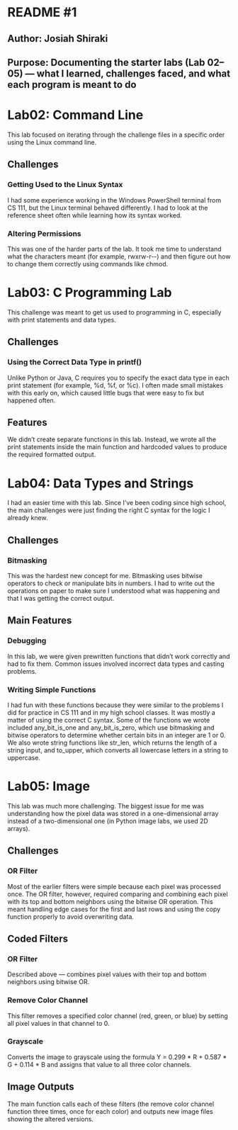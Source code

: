 # README #1

## Author: Josiah Shiraki
## Purpose: Documenting the starter labs (Lab 02–05) — what I learned, challenges faced, and what each program is meant to do

# Lab02: Command Line
This lab focused on iterating through the challenge files in a specific order using the Linux command line.

## Challenges
### Getting Used to the Linux Syntax
I had some experience working in the Windows PowerShell terminal from CS 111, but the Linux terminal behaved differently. I had to look at the reference sheet often while learning how its syntax worked.

### Altering Permissions
This was one of the harder parts of the lab. It took me time to understand what the characters meant (for example, rwxrw-r--) and then figure out how to change them correctly using commands like chmod.

# Lab03: C Programming Lab
This challenge was meant to get us used to programming in C, especially with print statements and data types.

## Challenges
### Using the Correct Data Type in printf()
Unlike Python or Java, C requires you to specify the exact data type in each print statement (for example, %d, %f, or %c). I often made small mistakes with this early on, which caused little bugs that were easy to fix but happened often.

## Features
We didn’t create separate functions in this lab. Instead, we wrote all the print statements inside the main function and hardcoded values to produce the required formatted output.

# Lab04: Data Types and Strings
I had an easier time with this lab. Since I’ve been coding since high school, the main challenges were just finding the right C syntax for the logic I already knew.

## Challenges
### Bitmasking
This was the hardest new concept for me. Bitmasking uses bitwise operators to check or manipulate bits in numbers. I had to write out the operations on paper to make sure I understood what was happening and that I was getting the correct output.

## Main Features
### Debugging
In this lab, we were given prewritten functions that didn’t work correctly and had to fix them. Common issues involved incorrect data types and casting problems.

### Writing Simple Functions
I had fun with these functions because they were similar to the problems I did for practice in CS 111 and in my high school classes. It was mostly a matter of using the correct C syntax. Some of the functions we wrote included any_bit_is_one and any_bit_is_zero, which use bitmasking and bitwise operators to determine whether certain bits in an integer are 1 or 0. We also wrote string functions like str_len, which returns the length of a string input, and to_upper, which converts all lowercase letters in a string to uppercase.

# Lab05: Image
This lab was much more challenging. The biggest issue for me was understanding how the pixel data was stored in a one-dimensional array instead of a two-dimensional one (in Python image labs, we used 2D arrays).

## Challenges
### OR Filter
Most of the earlier filters were simple because each pixel was processed once. The OR filter, however, required comparing and combining each pixel with its top and bottom neighbors using the bitwise OR operation. This meant handling edge cases for the first and last rows and using the copy function properly to avoid overwriting data.

## Coded Filters
### OR Filter
Described above — combines pixel values with their top and bottom neighbors using bitwise OR.

### Remove Color Channel
This filter removes a specified color channel (red, green, or blue) by setting all pixel values in that channel to 0.

### Grayscale
Converts the image to grayscale using the formula
Y = 0.299 * R + 0.587 * G + 0.114 * B
and assigns that value to all three color channels.

## Image Outputs
The main function calls each of these filters (the remove color channel function three times, once for each color) and outputs new image files showing the altered versions.

